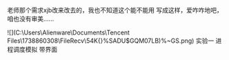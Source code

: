 老师那个需求xjb改来改去的，我也不知道这个能不能用
写成这样，爱咋咋地吧，咱也没有审美......

![](C:\Users\Alienware\Documents\Tencent Files\1738860308\FileRecv\54K{}%SADU$GQM07LB)%~GS.png)
实验一 进程调度模拟 带界面

